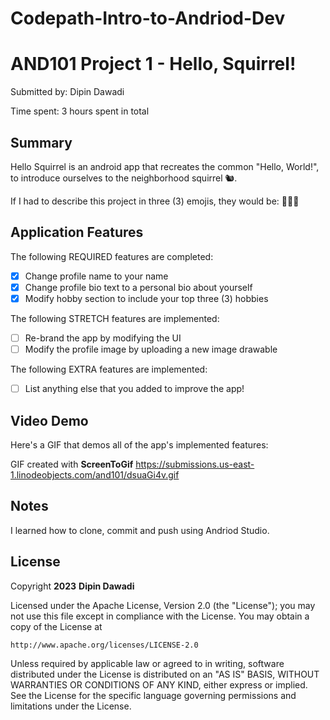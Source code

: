 # Codepath-Intro-to-Andriod-Dev
# AND101 Project 1 - Hello, Squirrel!

Submitted by: Dipin Dawadi

Time spent: 3 hours spent in total

## Summary

Hello Squirrel is an android app that recreates the common "Hello, World!", to introduce ourselves to the neighborhood squirrel 🐿. 

If I had to describe this project in three (3) emojis, they would be:  🎉👏✅

## Application Features
The following REQUIRED features are completed:

- [x] Change profile name to your name
- [x] Change profile bio text to a personal bio about yourself
- [x] Modify hobby section to include your top three (3) hobbies

The following STRETCH features are implemented:

- [ ] Re-brand the app by modifying the UI
- [ ] Modify the profile image by uploading a new image drawable

The following EXTRA features are implemented:

- [ ] List anything else that you added to improve the app!

## Video Demo

Here's a GIF that demos all of the app's implemented features:

GIF created with **ScreenToGif**
https://submissions.us-east-1.linodeobjects.com/and101/dsuaGi4v.gif


## Notes

I learned how to clone, commit and push using Andriod Studio.

## License

Copyright **2023** **Dipin Dawadi**

Licensed under the Apache License, Version 2.0 (the "License");
you may not use this file except in compliance with the License.
You may obtain a copy of the License at

    http://www.apache.org/licenses/LICENSE-2.0

Unless required by applicable law or agreed to in writing, software
distributed under the License is distributed on an "AS IS" BASIS,
WITHOUT WARRANTIES OR CONDITIONS OF ANY KIND, either express or implied.
See the License for the specific language governing permissions and
limitations under the License.
